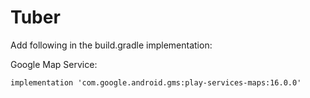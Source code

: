 # Tuber

Add following in the build.gradle implementation:

Google Map Service:

    implementation 'com.google.android.gms:play-services-maps:16.0.0'

